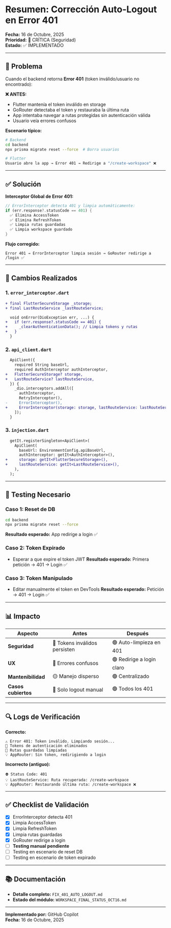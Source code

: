 # Resumen: Corrección Auto-Logout en Error 401

**Fecha:** 16 de Octubre, 2025  
**Prioridad:** 🔴 CRÍTICA (Seguridad)  
**Estado:** ✅ IMPLEMENTADO

---

## 🎯 Problema

Cuando el backend retorna **Error 401** (token inválido/usuario no encontrado):

**❌ ANTES:**

- Flutter mantenía el token inválido en storage
- GoRouter detectaba el token y restauraba la última ruta
- App intentaba navegar a rutas protegidas sin autenticación válida
- Usuario veía errores confusos

**Escenario típico:**

```bash
# Backend
cd backend
npx prisma migrate reset --force  # Borra usuarios

# Flutter
Usuario abre la app → Error 401 → Redirige a "/create-workspace" ❌
```

---

## ✅ Solución

**Interceptor Global de Error 401:**

```dart
// ErrorInterceptor detecta 401 y limpia automáticamente:
if (err.response?.statusCode == 401) {
  ✅ Elimina AccessToken
  ✅ Elimina RefreshToken
  ✅ Limpia rutas guardadas
  ✅ Limpia workspace guardado
}
```

**Flujo corregido:**

```
Error 401 → ErrorInterceptor limpia sesión → GoRouter redirige a /login ✅
```

---

## 📝 Cambios Realizados

### 1. `error_interceptor.dart`

```diff
+ final FlutterSecureStorage _storage;
+ final LastRouteService _lastRouteService;

  void onError(DioException err, ...) {
+   if (err.response?.statusCode == 401) {
+     _clearAuthenticationData(); // Limpia tokens y rutas
+   }
  }
```

### 2. `api_client.dart`

```diff
  ApiClient({
    required String baseUrl,
    required AuthInterceptor authInterceptor,
+   FlutterSecureStorage? storage,
+   LastRouteService? lastRouteService,
  }) {
    _dio.interceptors.addAll([
      authInterceptor,
      RetryInterceptor(),
-     ErrorInterceptor(),
+     ErrorInterceptor(storage: storage, lastRouteService: lastRouteService),
    ]);
  }
```

### 3. `injection.dart`

```diff
  getIt.registerSingleton<ApiClient>(
    ApiClient(
      baseUrl: EnvironmentConfig.apiBaseUrl,
      authInterceptor: getIt<AuthInterceptor>(),
+     storage: getIt<FlutterSecureStorage>(),
+     lastRouteService: getIt<LastRouteService>(),
    ),
  );
```

---

## 🧪 Testing Necesario

### Caso 1: Reset de DB

```bash
cd backend
npx prisma migrate reset --force
```

**Resultado esperado:** App redirige a login ✅

### Caso 2: Token Expirado

- Esperar a que expire el token JWT
  **Resultado esperado:** Primera petición → 401 → Login ✅

### Caso 3: Token Manipulado

- Editar manualmente el token en DevTools
  **Resultado esperado:** Petición → 401 → Login ✅

---

## 📊 Impacto

| Aspecto             | Antes                         | Después                   |
| ------------------- | ----------------------------- | ------------------------- |
| **Seguridad**       | 🔴 Tokens inválidos persisten | 🟢 Auto-limpieza en 401   |
| **UX**              | 🔴 Errores confusos           | 🟢 Redirige a login claro |
| **Mantenibilidad**  | 🟡 Manejo disperso            | 🟢 Centralizado           |
| **Casos cubiertos** | 🔴 Solo logout manual         | 🟢 Todos los 401          |

---

## 🔍 Logs de Verificación

**Correcto:**

```
⚠️ Error 401: Token inválido. Limpiando sesión...
🔐 Tokens de autenticación eliminados
🧹 Rutas guardadas limpiadas
💡 AppRouter: Sin token, redirigiendo a login
```

**Incorrecto (antiguo):**

```
⛔ Status Code: 401
💡 LastRouteService: Ruta recuperada: /create-workspace
💡 AppRouter: Restaurando última ruta: /create-workspace ❌
```

---

## ✅ Checklist de Validación

- [x] ErrorInterceptor detecta 401
- [x] Limpia AccessToken
- [x] Limpia RefreshToken
- [x] Limpia rutas guardadas
- [x] GoRouter redirige a login
- [ ] **Testing manual pendiente**
- [ ] Testing en escenario de reset DB
- [ ] Testing en escenario de token expirado

---

## 📚 Documentación

- **Detalle completo:** `FIX_401_AUTO_LOGOUT.md`
- **Estado del módulo:** `WORKSPACE_FINAL_STATUS_OCT16.md`

---

**Implementado por:** GitHub Copilot  
**Fecha:** 16 de Octubre, 2025
